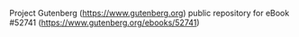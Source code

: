 Project Gutenberg (https://www.gutenberg.org) public repository for
eBook #52741 (https://www.gutenberg.org/ebooks/52741)
